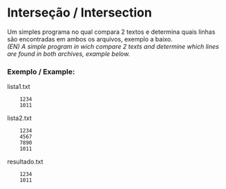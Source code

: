 # Interseção / Intersection
Um simples programa no qual compara 2 textos e determina quais linhas são encontradas em ambos os arquivos, exemplo a baixo.  
*(EN) A simple program in wich compare 2 texts and determine which lines are found in both archives, example below.*  

### Exemplo / Example:

lista1.txt
~~~
    1234
    1011
~~~

lista2.txt
~~~
    1234
    4567
    7890
    1011
~~~

resultado.txt
~~~
    1234
    1011
~~~
